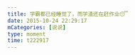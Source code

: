 ```yaml
---
title: 学霸都已经睡觉了，而学渣还在赶作业😴
date: 2015-10-24 22:29:17
mCategories: [说说]
type: moment
time: t222917
---
```


